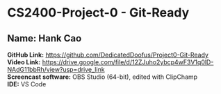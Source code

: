 # CS2400-Project-0 - Git-Ready
## Name: Hank Cao

**GitHub Link:** https://github.com/DedicatedDoofus/Project0-Git-Ready  
**Video Link:** https://drive.google.com/file/d/12ZJuho2ybcp4wF3V1q0lD-NAdG11bbRh/view?usp=drive_link  
**Screencast software:** OBS Studio (64-bit), edited with ClipChamp  
**IDE:** VS Code
